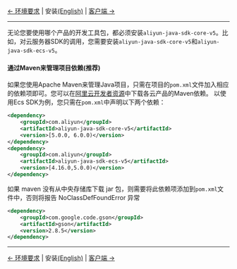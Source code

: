[← 环境要求](0-Requirements-CN.md) | 安装[(English)](1-Installation-EN.md) | [客户端 →](2-Client-CN.md)
***

无论您要使用哪个产品的开发工具包，都必须安装`aliyun-java-sdk-core-v5`。比如，对云服务器SDK的调用，您需要安装`aliyun-java-sdk-core-v5`和`aliyun-java-sdk-ecs-v5`。
#### 通过Maven来管理项目依赖(推荐)
如果您使用Apache Maven来管理Java项目，只需在项目的`pom.xml`文件加入相应的依赖项即可。您可以在[阿里云开发者资源](https://help.aliyun.com/learn/developer.html)中下载各云产品的Maven依赖。
以使用Ecs SDK为例，您只需在`pom.xml`中声明以下两个依赖：
```xml
<dependency>
    <groupId>com.aliyun</groupId>
    <artifactId>aliyun-java-sdk-core-v5</artifactId>
    <version>[5.0.0, 6.0.0)</version>
</dependency>
<dependency>
    <groupId>com.aliyun</groupId>
    <artifactId>aliyun-java-sdk-ecs-v5</artifactId>
    <version>[4.16.0,5.0.0)</version>
</dependency>
```

如果 maven 没有从中央存储库下载 jar 包，则需要将此依赖项添加到`pom.xml`文件中，否则将报告 NoClassDefFoundError 异常
```xml
<dependency>
    <groupId>com.google.code.gson</groupId>
    <artifactId>gson</artifactId>
    <version>2.8.5</version>
</dependency>
```
***
[← 环境要求](0-Requirements-CN.md)  | 安装[(English)](1-Installation-EN.md) | [客户端 →](2-Client-CN.md)